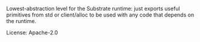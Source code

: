 Lowest-abstraction level for the Substrate runtime: just exports useful primitives from std
or client/alloc to be used with any code that depends on the runtime.

License: Apache-2.0
